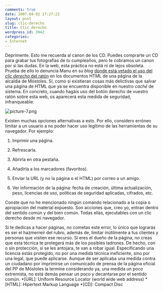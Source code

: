 ```yaml
---
comments: true
date: 2007-04-02 17:27:23
layout: post
slug: clic-derecho
title: Clic derecho
wordpress_id: 3042
categories:
- Internet
---
```


Deprimente. Esto me recuerda al canon de los CD. Puedes comprarte un CD para grabar tus fotografías de _tu_ cumpleaños, pero te cobramos un canon por si las dudas. En la web, esta práctica no está ni de lejos obsoleta. Prueba de ello lo denuncia Manu en su _blog_ [donde está vetado el uso del _clic derecho_ del ratón](http://proletarium.org/2007/04/02/mostoles-nueva-en-un-solo-mes-y-pico/) en los documentos HTML de una página de la alcaldía de Móstoles. Sí, como si existieran cosas más delictivas que salvar una página de HTML que ya se encuentra disponible en nuestro _caché_ de sistema. En concreto, cuando hagáis uso del botón derecho de vuestro ratón sobre esta web, os aparecerá esta medida de seguridad, infranqueable:





![picture-7.png](http://www.minid.net/images/picture-7.png)





Existen muchas opciones alternativas a esto. Por ello, considero erróneo limitar a un usuario a no poder hacer uso legítimo de las herramientas de su navegador. Por ejemplo:






	
  1. Imprimir una página.

	
  2. Refrescarla.

	
  3. Abrirla en otra pestaña.

	
  4. Añadirla a los marcadores (favoritos).

	
  5. Enviar la URL (y no la página o el HTML) por correo a un amigo.

	
  6. Ver información de la página: fecha de creación, última actualización, peso, licencias de uso, políticas de seguridad aplicadas, cifrados, etc.





Conste que no he mencionado ningún comando relacionado a la copia o apropiación del material expuesto. Son acciones que, creo yo, entran dentro del sentido común y del bien común. Todas ellas, ejecutables con un clic derecho desde mi navegador.





Si te dedicas a hacer páginas, _no_ cometas este error, lo único que lograrás es ser el hazmerreír del rubro, además de, limitar inútilmente a tus clientes y personas que visiten ese recurso. Si eres el dueño de la página, _no_ creas que esta técnica te protegerá más de los posibles ladrones. De hecho, con o sin protección, si se les antojara, te van a robar igual. Especificando una licencia estás protegido, no por una medida técnica ineficiente, sino por una legal, que puede aplicarse. Aunque de ser aplicaba una medida contra un ciudadano por imprimirse un comunicado de prensa de la página oficial del PP de Móstoles la termine considerando ya, una medida un poco extremista, no está demás pensar un poco y decantarse por el sentido común.
  *[URL]: Uniform Resource Locator (world wide web address)
  *[HTML]: Hipertext Markup Language
  *[CD]: Compact Disc
